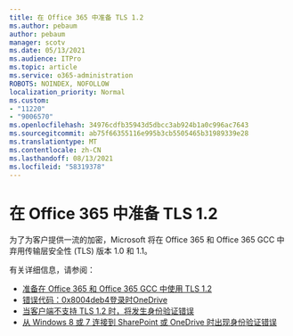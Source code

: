 ```yaml
---
title: 在 Office 365 中准备 TLS 1.2
ms.author: pebaum
author: pebaum
manager: scotv
ms.date: 05/13/2021
ms.audience: ITPro
ms.topic: article
ms.service: o365-administration
ROBOTS: NOINDEX, NOFOLLOW
localization_priority: Normal
ms.custom:
- "11220"
- "9006570"
ms.openlocfilehash: 34976cdfb35943d5dbcc3ab924b1a0c996ac7643
ms.sourcegitcommit: ab75f66355116e995b3cb5505465b31989339e28
ms.translationtype: MT
ms.contentlocale: zh-CN
ms.lasthandoff: 08/13/2021
ms.locfileid: "58319378"
---
```

# <a name="preparing-for-tls-12-in-office-365"></a>在 Office 365 中准备 TLS 1.2

为了为客户提供一流的加密，Microsoft 将在 Office 365 和 Office 365 GCC 中弃用传输层安全性 (TLS) 版本 1.0 和 1.1。 

有关详细信息，请参阅：

- [准备在 Office 365 和 Office 365 GCC 中使用 TLS 1.2](https://docs.microsoft.com/microsoft-365/compliance/prepare-tls-1.2-in-office-365)
- [错误代码：0x8004deb4登录时OneDrive](https://support.microsoft.com/office/error-code-0x8004deb4-when-signing-in-to-onedrive-e8a8d97c-a87e-4dda-a67e-bae4fef05dcb)
- [当客户端不支持 TLS 1.2 时，将发生身份验证错误](https://docs.microsoft.com/sharepoint/troubleshoot/administration/authentication-errors-tls12-support)
- [从 Windows 8 或 7 连接到 SharePoint 或 OneDrive 时出现身份验证错误](https://docs.microsoft.com/sharepoint/troubleshoot/administration/authentication-errors-windows7)